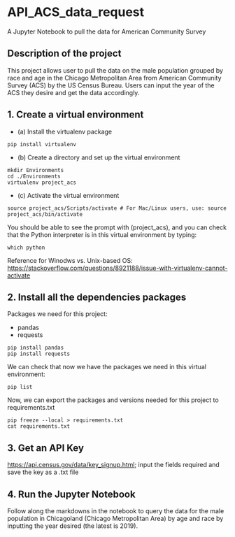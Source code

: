 # API_ACS_data_request
A Jupyter Notebook to pull the data for American Community Survey

## Description of the project
This project allows user to pull the data on the male population grouped by race and age in the Chicago Metropolitan Area from American Community Survey (ACS) by the US Census Bureau. Users can input the year of the ACS they desire and get the data accordingly.

## 1. Create a virtual environment

* (a) Install the virtualenv package
``` shell
pip install virtualenv
```

* (b) Create a directory and set up the virtual environment 
``` shell
mkdir Environments
cd ./Environments
virtualenv project_acs 
```

* (c) Activate the virtual environment
``` shell
source project_acs/Scripts/activate # For Mac/Linux users, use: source project_acs/bin/activate
```

You should be able to see the prompt with (project_acs), and you can check that the Python interpreter is in this virtual environment by typing:
``` shell
which python
```

Reference for Winodws vs. Unix-based OS:
https://stackoverflow.com/questions/8921188/issue-with-virtualenv-cannot-activate

## 2. Install all the dependencies packages

Packages we need for this project:
* pandas
* requests

``` shell
pip install pandas
pip install requests
```

We can check that now we have the packages we need in this virtual environment:
``` shell
pip list
```

Now, we can export the packages and versions needed for this project to requirements.txt
``` shell
pip freeze --local > requirements.txt
cat requirements.txt
```



## 3. Get an API Key

https://api.census.gov/data/key_signup.html; input the fields required and save the key as a .txt file


## 4. Run the Jupyter Notebook
Follow along the markdowns in the notebook to query the data for the male population in Chicagoland (Chicago Metropolitan Area) by age and race by inputting the year desired (the latest is 2019).
